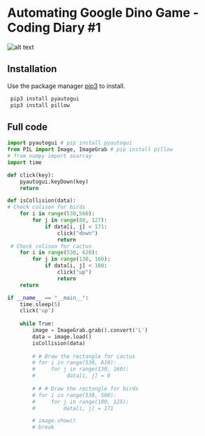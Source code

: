 # Automating Google Dino Game - Coding Diary #1



![alt text](https://cdn-images-1.medium.com/max/800/1*kUaj2XZF0R75duI7Lskt2w.gif)
## Installation

Use the package manager [pip3](https://pip.pypa.io/en/stable/) to install.

```bash
 pip3 install pyautogui
 pip3 install pillow
```

## Full code

```python
import pyautogui # pip install pyautogui
from PIL import Image, ImageGrab # pip install pillow
# from numpy import asarray
import time

def click(key):
    pyautogui.keyDown(key)
    return

def isCollision(data):
# Check colison for birds
    for i in range(530,560):
        for j in range(80, 127):
            if data[i, j] < 171:
                click("down")
                return
 # Check colison for cactus
    for i in range(530, 620):
        for j in range(130, 160):
            if data[i, j] < 100:
                click("up")
                return
    return

if __name__ == "__main__":
    time.sleep(5)
    click('up') 
    
    while True:
        image = ImageGrab.grab().convert('L')  
        data = image.load()
        isCollision(data)
        
        # # Draw the rectangle for cactus
        # for i in range(530, 610):
        #     for j in range(130, 160):
        #          data[i, j] = 0
        
        # # # Draw the rectangle for birds
        # for i in range(530, 560):
        #     for j in range(100, 125):
        #         data[i, j] = 171

        # image.show()
        # break
      

```

